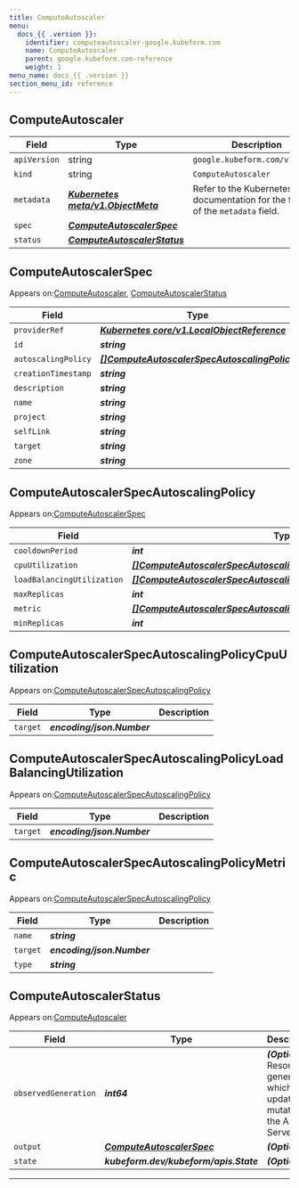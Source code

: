 ```yaml
---
title: ComputeAutoscaler
menu:
  docs_{{ .version }}:
    identifier: computeautoscaler-google.kubeform.com
    name: ComputeAutoscaler
    parent: google.kubeform.com-reference
    weight: 1
menu_name: docs_{{ .version }}
section_menu_id: reference
---
```


## ComputeAutoscaler
| Field | Type | Description |
| ------ | ----- | ----------- |
| `apiVersion` | string | `google.kubeform.com/v1alpha1` |
|    `kind` | string | `ComputeAutoscaler` |
| `metadata` | ***[Kubernetes meta/v1.ObjectMeta](https://kubernetes.io/docs/reference/generated/kubernetes-api/v1.13/#objectmeta-v1-meta)***|Refer to the Kubernetes API documentation for the fields of the `metadata` field.|
| `spec` | ***[ComputeAutoscalerSpec](#ComputeAutoscalerSpec)***||
| `status` | ***[ComputeAutoscalerStatus](#ComputeAutoscalerStatus)***||
## ComputeAutoscalerSpec

Appears on:[ComputeAutoscaler](#ComputeAutoscaler), [ComputeAutoscalerStatus](#ComputeAutoscalerStatus)

| Field | Type | Description |
| ------ | ----- | ----------- |
| `providerRef` | ***[Kubernetes core/v1.LocalObjectReference](https://kubernetes.io/docs/reference/generated/kubernetes-api/v1.13/#localobjectreference-v1-core)***||
| `id` | ***string***||
| `autoscalingPolicy` | ***[[]ComputeAutoscalerSpecAutoscalingPolicy](#ComputeAutoscalerSpecAutoscalingPolicy)***||
| `creationTimestamp` | ***string***| ***(Optional)*** |
| `description` | ***string***| ***(Optional)*** |
| `name` | ***string***||
| `project` | ***string***| ***(Optional)*** |
| `selfLink` | ***string***| ***(Optional)*** |
| `target` | ***string***||
| `zone` | ***string***| ***(Optional)*** |
## ComputeAutoscalerSpecAutoscalingPolicy

Appears on:[ComputeAutoscalerSpec](#ComputeAutoscalerSpec)

| Field | Type | Description |
| ------ | ----- | ----------- |
| `cooldownPeriod` | ***int***| ***(Optional)*** |
| `cpuUtilization` | ***[[]ComputeAutoscalerSpecAutoscalingPolicyCpuUtilization](#ComputeAutoscalerSpecAutoscalingPolicyCpuUtilization)***| ***(Optional)*** |
| `loadBalancingUtilization` | ***[[]ComputeAutoscalerSpecAutoscalingPolicyLoadBalancingUtilization](#ComputeAutoscalerSpecAutoscalingPolicyLoadBalancingUtilization)***| ***(Optional)*** |
| `maxReplicas` | ***int***||
| `metric` | ***[[]ComputeAutoscalerSpecAutoscalingPolicyMetric](#ComputeAutoscalerSpecAutoscalingPolicyMetric)***| ***(Optional)*** |
| `minReplicas` | ***int***||
## ComputeAutoscalerSpecAutoscalingPolicyCpuUtilization

Appears on:[ComputeAutoscalerSpecAutoscalingPolicy](#ComputeAutoscalerSpecAutoscalingPolicy)

| Field | Type | Description |
| ------ | ----- | ----------- |
| `target` | ***encoding/json.Number***||
## ComputeAutoscalerSpecAutoscalingPolicyLoadBalancingUtilization

Appears on:[ComputeAutoscalerSpecAutoscalingPolicy](#ComputeAutoscalerSpecAutoscalingPolicy)

| Field | Type | Description |
| ------ | ----- | ----------- |
| `target` | ***encoding/json.Number***||
## ComputeAutoscalerSpecAutoscalingPolicyMetric

Appears on:[ComputeAutoscalerSpecAutoscalingPolicy](#ComputeAutoscalerSpecAutoscalingPolicy)

| Field | Type | Description |
| ------ | ----- | ----------- |
| `name` | ***string***||
| `target` | ***encoding/json.Number***||
| `type` | ***string***||
## ComputeAutoscalerStatus

Appears on:[ComputeAutoscaler](#ComputeAutoscaler)

| Field | Type | Description |
| ------ | ----- | ----------- |
| `observedGeneration` | ***int64***| ***(Optional)*** Resource generation, which is updated on mutation by the API Server.|
| `output` | ***[ComputeAutoscalerSpec](#ComputeAutoscalerSpec)***| ***(Optional)*** |
| `state` | ***kubeform.dev/kubeform/apis.State***| ***(Optional)*** |
---
